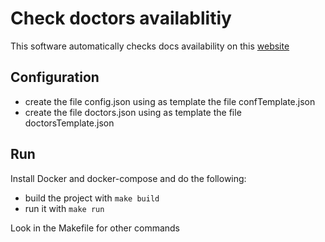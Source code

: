 # Check doctors availablitiy

This software automatically checks docs availability on this [website](https://servizi.apss.tn.it/ricmedico/)

## Configuration

- create the file config.json using as template the file confTemplate.json
- create the file doctors.json using as template the file doctorsTemplate.json

## Run

Install Docker and docker-compose and do the following:

* build the project with `make build`
* run it with `make run`

Look in the Makefile for other commands
  